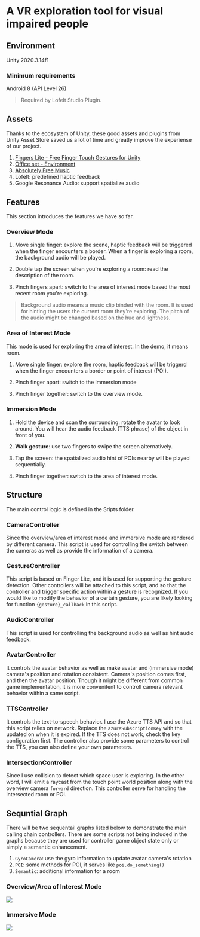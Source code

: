 <!--
 * @Author: Hsuan-Wei Fan
 * @Date: 2021-07-28 23:24:10
 * @LastEditors: Hsuan-Wei Fan
 * @LastEditTime: 2021-08-07 21:22:35
 * @Description: 
-->

# A VR exploration tool for visual impaired people

## Environment

Unity 2020.3.14f1

### Minimum requirements

Android 8 (API Level 26)

> Required by Lofelt Studio Plugin.

## Assets

Thanks to the ecosystem of Unity, these good assets and plugins from Unity Asset Store saved us a lot of time and greatly improve the experiense of our project.

1. [Fingers Lite - Free Finger Touch Gestures for Unity](https://assetstore.unity.com/packages/tools/input-management/fingers-lite-free-finger-touch-gestures-for-unity-64276)
2. [Office set - Environment](https://assetstore.unity.com/packages/3d/environments/office-set-environment-90938)
3. [Absolutely Free Music](https://assetstore.unity.com/packages/audio/music/absolutely-free-music-4883)
4. Lofelt: predefined haptic feedback
5. Google Resonance Audio: support spatialize audio

## Features

This section introduces the features we have so far.

### Overview Mode

1. Move single finger: explore the scene, haptic feedback will be triggered when the finger encounters a border. When a finger is exploring a room, the background audio will be played.

2. Double tap the screen when you're exploring a room: read the description of the room.

3. Pinch fingers apart: switch to the area of interest mode based the most recent room you're exploring.

> Background audio means a music clip binded with the room. It is used for hinting the users the current room they're exploring. The pitch of the audio might be changed based on the hue and lightness.

### Area of Interest Mode

This mode is used for exploring the area of interest. In the demo, it means room.

1. Move single finger: explore the room, haptic feedback will be triggerd when the finger encounters a border or point of interest (POI).

2. Pinch finger apart: switch to the immersion mode

3. Pinch finger together: switch to the overview mode.

### Immersion Mode

1. Hold the device and scan the surrounding: rotate the avatar to look around. You will hear the audio feedback (TTS phrase) of the object in front of you.

2. **Walk gesture**: use two fingers to swipe the screen alternatively.

3. Tap the screen: the spatialized audio hint of POIs nearby will be played sequentially.

4. Pinch finger together: switch to the area of interest mode.

## Structure

The main control logic is defined in the Sripts folder. 

### CameraController

Since the overview/area of interest mode and immersive mode are rendered by different camera. This script is used for controlling the switch between the cameras as well as provide the information of a camera.

### GestureController

This script is based on Finger Lite, and it is used for supporting the gesture detection. Other controllers will be attached to this script, and so that the controller and trigger specific action within a gesture is recognized. If you would like to modify the behavior of a certain gesture, you are likely looking for function `{gesture}_callback` in this script.

### AudioController

This script is used for controlling the background audio as well as hint audio feedback.

### AvatarController

 It controls the avatar behavior as well as make avatar and (immersive mode) camera's position and rotation consistent. Camera's position comes first, and then the avatar position. Though it might be different from common game implementation, it is more convenitent to controll camera relevant behavior within a same script.

### TTSController

It controls the text-to-speech behavior. I use the Azure TTS API and so that this script relies on network. Replace the `azureSubscriptionKey` with the updated on when it is expired. If the TTS does not work, check the key configuration first. The controller also provide some parameters to control the TTS, you can also define your own parameters.

### IntersectionController

Since I use collision to detect which space user is exploring. In the other word, I will emit a raycast from the touch point world position along with the overview camera `forward` direction. This controller serve for handling the intersected room or POI.

## Sequntial Graph

There will be two sequentail graphs listed below to demonstrate the main calling chain controllers. There are some scripts not being included in the graphs because they are used for controller game object state only or simply a semantic enhancement.

1. `GyroCamera`: use the gyro information to update avatar camera's rotation
2. `POI`: some methods for POI, it serves like `poi.do_something()`
3. `Semantic`: additional information for a room

### Overview/Area of Interest Mode

![](./img/overview_mode_flow.png)

### Immersive Mode

![](./img/immersive_mode_flow.png)
